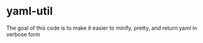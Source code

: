 # yaml-util
The goal of this code is to make it easier to minify, pretty, and return yaml in verbose form
